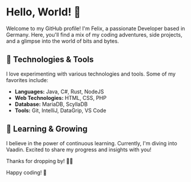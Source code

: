 # Hello, World! 👋

Welcome to my GitHub profile! I'm Felix, a passionate Developer based in Germany. Here, you'll find a mix of my coding adventures, side projects, and a glimpse into the world of bits and bytes.

## 🔧 Technologies & Tools

I love experimenting with various technologies and tools. Some of my favorites include:

- **Languages:** Java, C#, Rust, NodeJS
- **Web Technologies:** HTML, CSS, PHP
- **Database:** MariaDB, ScyllaDB
- **Tools:** Git, IntelliJ, DataGrip, VS Code

<!--
## 🚀 Projects

Here are a few projects that I'm proud of:

1. **[Project 1](#)**
   - Description: Brief project overview.
   - Technologies: List of technologies used.
   - Demo: [Link to live demo]

2. **[Project 2](#)**
   - Description: Brief project overview.
   - Technologies: List of technologies used.
   - Demo: [Link to live demo]

3. **[Project 3](#)**
   - Description: Brief project overview.
   - Technologies: List of technologies used.
   - Demo: [Link to live demo]

Feel free to explore these projects, and don't hesitate to open issues or submit pull requests if you have any suggestions or improvements!
-->

## 🌱 Learning & Growing

I believe in the power of continuous learning. Currently, I'm diving into Vaadin. Excited to share my progress and insights with you!

Thanks for dropping by! 🚀✨

Happy coding! 🎉
